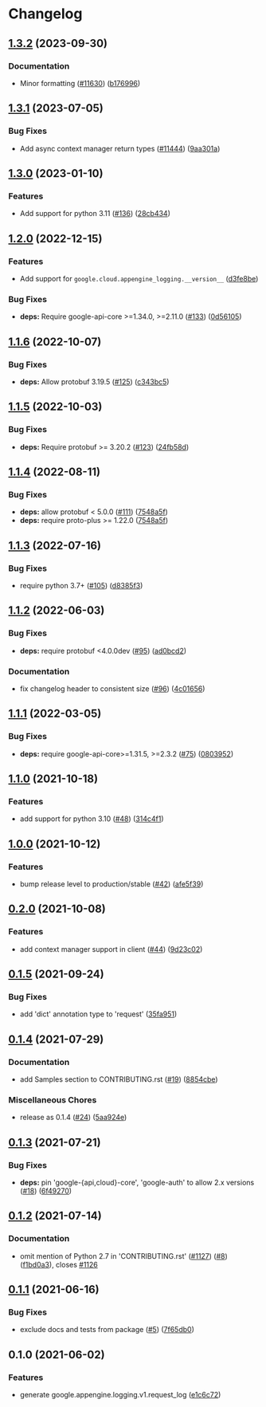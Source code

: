 # Changelog

## [1.3.2](https://github.com/googleapis/google-cloud-python/compare/google-cloud-appengine-logging-v1.3.1...google-cloud-appengine-logging-v1.3.2) (2023-09-30)


### Documentation

* Minor formatting ([#11630](https://github.com/googleapis/google-cloud-python/issues/11630)) ([b176996](https://github.com/googleapis/google-cloud-python/commit/b176996309cb5b3e9c257caaebde8884bd556824))

## [1.3.1](https://github.com/googleapis/google-cloud-python/compare/google-cloud-appengine-logging-v1.3.0...google-cloud-appengine-logging-v1.3.1) (2023-07-05)


### Bug Fixes

* Add async context manager return types ([#11444](https://github.com/googleapis/google-cloud-python/issues/11444)) ([9aa301a](https://github.com/googleapis/google-cloud-python/commit/9aa301ae6ca3080cae286a19de9cdc1b796ab37d))

## [1.3.0](https://github.com/googleapis/python-appengine-logging/compare/v1.2.0...v1.3.0) (2023-01-10)


### Features

* Add support for python 3.11 ([#136](https://github.com/googleapis/python-appengine-logging/issues/136)) ([28cb434](https://github.com/googleapis/python-appengine-logging/commit/28cb434f0372aa1b606f88a55aa5574b0c6ae114))

## [1.2.0](https://github.com/googleapis/python-appengine-logging/compare/v1.1.6...v1.2.0) (2022-12-15)


### Features

* Add support for `google.cloud.appengine_logging.__version__` ([d3fe8be](https://github.com/googleapis/python-appengine-logging/commit/d3fe8befad49f9f400cc0e908330db5331b002ca))


### Bug Fixes

* **deps:** Require google-api-core &gt;=1.34.0, >=2.11.0 ([#133](https://github.com/googleapis/python-appengine-logging/issues/133)) ([0d56105](https://github.com/googleapis/python-appengine-logging/commit/0d561057418b715932e7e734f59f7dd6342225cf))

## [1.1.6](https://github.com/googleapis/python-appengine-logging/compare/v1.1.5...v1.1.6) (2022-10-07)


### Bug Fixes

* **deps:** Allow protobuf 3.19.5 ([#125](https://github.com/googleapis/python-appengine-logging/issues/125)) ([c343bc5](https://github.com/googleapis/python-appengine-logging/commit/c343bc5f0ccb133a301a0ff54f99a35c28015c3e))

## [1.1.5](https://github.com/googleapis/python-appengine-logging/compare/v1.1.4...v1.1.5) (2022-10-03)


### Bug Fixes

* **deps:** Require protobuf >= 3.20.2 ([#123](https://github.com/googleapis/python-appengine-logging/issues/123)) ([24fb58d](https://github.com/googleapis/python-appengine-logging/commit/24fb58dbfe6a412feb4eda518367c3ba77855d96))

## [1.1.4](https://github.com/googleapis/python-appengine-logging/compare/v1.1.3...v1.1.4) (2022-08-11)


### Bug Fixes

* **deps:** allow protobuf < 5.0.0 ([#111](https://github.com/googleapis/python-appengine-logging/issues/111)) ([7548a5f](https://github.com/googleapis/python-appengine-logging/commit/7548a5fca98f342c2403e0704436bacee92274c4))
* **deps:** require proto-plus >= 1.22.0 ([7548a5f](https://github.com/googleapis/python-appengine-logging/commit/7548a5fca98f342c2403e0704436bacee92274c4))

## [1.1.3](https://github.com/googleapis/python-appengine-logging/compare/v1.1.2...v1.1.3) (2022-07-16)


### Bug Fixes

* require python 3.7+ ([#105](https://github.com/googleapis/python-appengine-logging/issues/105)) ([d8385f3](https://github.com/googleapis/python-appengine-logging/commit/d8385f39488d0c79a8c6ad2924d4f697d2c21374))

## [1.1.2](https://github.com/googleapis/python-appengine-logging/compare/v1.1.1...v1.1.2) (2022-06-03)


### Bug Fixes

* **deps:** require protobuf <4.0.0dev ([#95](https://github.com/googleapis/python-appengine-logging/issues/95)) ([ad0bcd2](https://github.com/googleapis/python-appengine-logging/commit/ad0bcd219d1d5d976529d49ef8ade36fde7e32ce))


### Documentation

* fix changelog header to consistent size ([#96](https://github.com/googleapis/python-appengine-logging/issues/96)) ([4c01656](https://github.com/googleapis/python-appengine-logging/commit/4c016568df4a5abc145daae1ae4448535181f4ff))

## [1.1.1](https://github.com/googleapis/python-appengine-logging/compare/v1.1.0...v1.1.1) (2022-03-05)


### Bug Fixes

* **deps:** require google-api-core>=1.31.5, >=2.3.2 ([#75](https://github.com/googleapis/python-appengine-logging/issues/75)) ([0803952](https://github.com/googleapis/python-appengine-logging/commit/0803952880a92f2acbff02c7d2f6529f517e6caa))

## [1.1.0](https://www.github.com/googleapis/python-appengine-logging/compare/v1.0.0...v1.1.0) (2021-10-18)


### Features

* add support for python 3.10 ([#48](https://www.github.com/googleapis/python-appengine-logging/issues/48)) ([314c4f1](https://www.github.com/googleapis/python-appengine-logging/commit/314c4f17b419e7b2f25c4618b5c0be6157ae0cae))

## [1.0.0](https://www.github.com/googleapis/python-appengine-logging/compare/v0.2.0...v1.0.0) (2021-10-12)


### Features

* bump release level to production/stable ([#42](https://www.github.com/googleapis/python-appengine-logging/issues/42)) ([afe5f39](https://www.github.com/googleapis/python-appengine-logging/commit/afe5f396287f8bf745b38bdd6ac3c1b70af40cca))

## [0.2.0](https://www.github.com/googleapis/python-appengine-logging/compare/v0.1.5...v0.2.0) (2021-10-08)


### Features

* add context manager support in client ([#44](https://www.github.com/googleapis/python-appengine-logging/issues/44)) ([9d23c02](https://www.github.com/googleapis/python-appengine-logging/commit/9d23c02d043cf4c569e445eb13db5f78207fbaa7))

## [0.1.5](https://www.github.com/googleapis/python-appengine-logging/compare/v0.1.4...v0.1.5) (2021-09-24)


### Bug Fixes

* add 'dict' annotation type to 'request' ([35fa951](https://www.github.com/googleapis/python-appengine-logging/commit/35fa951f775931caefacf0b7dadd37610aad9354))

## [0.1.4](https://www.github.com/googleapis/python-appengine-logging/compare/v0.1.3...v0.1.4) (2021-07-29)


### Documentation

* add Samples section to CONTRIBUTING.rst ([#19](https://www.github.com/googleapis/python-appengine-logging/issues/19)) ([8854cbe](https://www.github.com/googleapis/python-appengine-logging/commit/8854cbe02c233901bf4601a99cdfbd9826b616bf))


### Miscellaneous Chores

* release as 0.1.4 ([#24](https://www.github.com/googleapis/python-appengine-logging/issues/24)) ([5aa924e](https://www.github.com/googleapis/python-appengine-logging/commit/5aa924e0a24a94cf259168cc1dd5aa65dc0f40a9))

## [0.1.3](https://www.github.com/googleapis/python-appengine-logging/compare/v0.1.2...v0.1.3) (2021-07-21)


### Bug Fixes

* **deps:** pin 'google-{api,cloud}-core', 'google-auth' to allow 2.x versions ([#18](https://www.github.com/googleapis/python-appengine-logging/issues/18)) ([6f49270](https://www.github.com/googleapis/python-appengine-logging/commit/6f492709a55926c7b993da7bb26469fc0bf79128))

## [0.1.2](https://www.github.com/googleapis/python-appengine-logging/compare/v0.1.1...v0.1.2) (2021-07-14)


### Documentation

* omit mention of Python 2.7 in 'CONTRIBUTING.rst' ([#1127](https://www.github.com/googleapis/python-appengine-logging/issues/1127)) ([#8](https://www.github.com/googleapis/python-appengine-logging/issues/8)) ([f1bd0a3](https://www.github.com/googleapis/python-appengine-logging/commit/f1bd0a3d2d068fae0c6d9c167a25908b6f808997)), closes [#1126](https://www.github.com/googleapis/python-appengine-logging/issues/1126)

## [0.1.1](https://www.github.com/googleapis/python-appengine-logging/compare/v0.1.0...v0.1.1) (2021-06-16)


### Bug Fixes

* exclude docs and tests from package ([#5](https://www.github.com/googleapis/python-appengine-logging/issues/5)) ([7f65db0](https://www.github.com/googleapis/python-appengine-logging/commit/7f65db00cd1196d2fc2d7ec2197a594d6b56a568))

## 0.1.0 (2021-06-02)


### Features

* generate google.appengine.logging.v1.request_log ([e1c6c72](https://www.github.com/googleapis/python-appengine-logging/commit/e1c6c7218b098788b5639f09e173cbb3d01ee09b))
